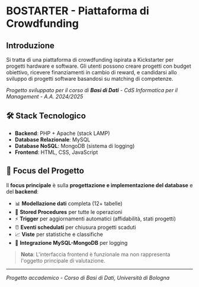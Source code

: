 # BOSTARTER - Piattaforma di Crowdfunding

## Introduzione

Si tratta di una piattaforma di crowdfunding ispirata a Kickstarter per progetti hardware e software. Gli utenti possono creare progetti con budget obiettivo, ricevere finanziamenti in cambio di reward, e candidarsi allo sviluppo di progetti software basandosi su matching di competenze.

*Progetto sviluppato per il corso di **Basi di Dati** - CdS Informatica per il Management - A.A. 2024/2025*

## 🛠 Stack Tecnologico

- **Backend**: PHP + Apache (stack LAMP)
- **Database Relazionale**: MySQL
- **Database NoSQL**: MongoDB (sistema di logging)
- **Frontend**: HTML, CSS, JavaScript

## 🎯 Focus del Progetto

Il **focus principale** è sulla **progettazione e implementazione del database** e del **backend**:

- 📊 **Modellazione dati** completa (12+ tabelle)
- 🔧 **Stored Procedures** per tutte le operazioni
- ⚡ **Trigger** per aggiornamenti automatici (affidabilità, stati progetti)
- ⏰ **Eventi schedulati** per chiusura progetti scaduti
- 📈 **Viste** per statistiche e classifiche
- 🔗 **Integrazione MySQL-MongoDB** per logging

> **Nota**: L'interfaccia frontend è funzionale ma non rappresenta l'oggetto principale di valutazione.

---

*Progetto accademico - Corso di Basi di Dati, Università di Bologna*
